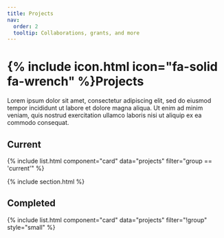 ```yaml
---
title: Projects
nav:
  order: 2
  tooltip: Collaborations, grants, and more
---
```


# {% include icon.html icon="fa-solid fa-wrench" %}Projects

Lorem ipsum dolor sit amet, consectetur adipiscing elit, sed do eiusmod tempor incididunt ut labore et dolore magna aliqua.
Ut enim ad minim veniam, quis nostrud exercitation ullamco laboris nisi ut aliquip ex ea commodo consequat.

## Current

{% include list.html component="card" data="projects" filter="group == 'current'" %}

{% include section.html %}

## Completed

{% include list.html component="card" data="projects" filter="!group" style="small" %}
